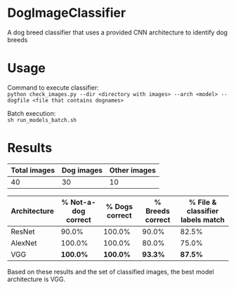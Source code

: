 # DogImageClassifier
A dog breed classifier that uses a provided CNN architecture to identify dog breeds

# Usage 
Command to execute classifier: </br>
```python check_images.py --dir <directory with images> --arch <model> --dogfile <file that contains dognames>```

Batch execution: </br> 
```sh run_models_batch.sh```

# Results
| Total images | Dog images | Other images |
| ------------ | ---------- | ------------ |
| 40 | 30 | 10 |
  
| Architecture | % Not-a-dog correct | % Dogs correct | % Breeds correct | % File & classifier labels match |
| --- | --- | ---| --- | --- |
| ResNet | 90.0% | 100.0% | 90.0% | 82.5%
| AlexNet | 100.0% | 100.0% | 80.0% | 75.0% 
| VGG | **100.0%** | **100.0%** | **93.3%** | **87.5%**

Based on these results and the set of classified images, the best model architecture is VGG.
